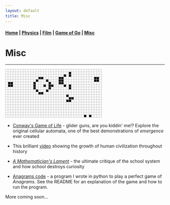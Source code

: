 ```yaml
---
layout: default
title: Misc
---
```


#### [Home](index.md) | [Physics](physics.md) | [Film](film.md) | [Game of Go](go.md) | [Misc](misc.md)

# Misc
---

![conway gif](/images/glidergun_cropped.gif)


* [Conway's Game of Life](https://playgameoflife.com/) - glider guns, are you kiddin' me!? Explore the original cellular automata, one of the best demonstrations of *emergence* ever created 
* This brilliant [video](https://www.youtube.com/watch?v=PUwmA3Q0_OE&ab_channel=AmericanMuseumofNaturalHistory) showing the growth of human civilization throughout history 
* [*A Mathematician's Lament*](https://www.maa.org/external_archive/devlin/LockhartsLament.pdf) - the ultimate critique of the school system and how school destroys curiosity


* [Anagrams code](https://github.com/WSLockhart/Anagrams) - a program I wrote in python to play a perfect game of *Anagrams*. See the README for an explanation of the game and how to run the program.

More coming soon...

<!--
* [Euclidea](https://www.euclidea.xyz/) - the compass and straight-edge puzzle challenge
* [Timelapse](https://www.youtube.com/watch?v=LLCF7vPanrY) of every nuclear weapon detonated from 1945-1998. 
* [www.erowid.org](https://www.erowid.org/) - the vault of information on and personal accounts of psychoactive drugs
-->
